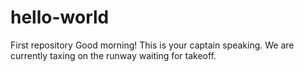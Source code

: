 # hello-world
First repository
Good morning! This is your captain speaking. We are currently taxing on the runway waiting for takeoff.

